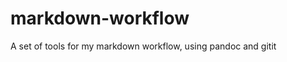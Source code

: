 markdown-workflow
=================

A set of tools for my markdown workflow, using pandoc and gitit